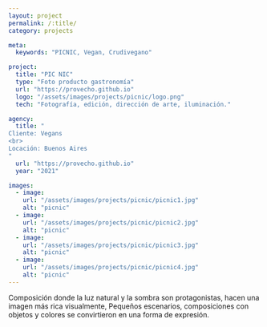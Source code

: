```yaml
---
layout: project
permalink: /:title/
category: projects

meta:
  keywords: "PICNIC, Vegan, Crudivegano"

project:
  title: "PIC NIC"
  type: "Foto producto gastronomía"
  url: "https://provecho.github.io"
  logo: "/assets/images/projects/picnic/logo.png"
  tech: "Fotografía, edición, dirección de arte, iluminación."

agency:
  title: "
Cliente: Vegans 
<br>
Locación: Buenos Aires 
"
  url: "https://provecho.github.io"
  year: "2021"

images:
  - image:
    url: "/assets/images/projects/picnic/picnic1.jpg"
    alt: "picnic"
  - image:
    url: "/assets/images/projects/picnic/picnic2.jpg"
    alt: "picnic"
  - image:
    url: "/assets/images/projects/picnic/picnic3.jpg"
    alt: "picnic"
  - image:
    url: "/assets/images/projects/picnic/picnic4.jpg"
    alt: "picnic"
---
```

<p>
Composición donde la luz natural y la sombra son protagonistas, hacen una imagen más rica visualmente,
Pequeños escenarios, composiciones con objetos y colores se convirtieron en una forma de expresión. 
</p> 

